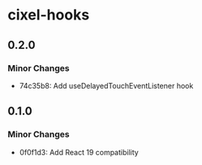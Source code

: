 # cixel-hooks

## 0.2.0

### Minor Changes

- 74c35b8: Add useDelayedTouchEventListener hook

## 0.1.0

### Minor Changes

- 0f0f1d3: Add React 19 compatibility
